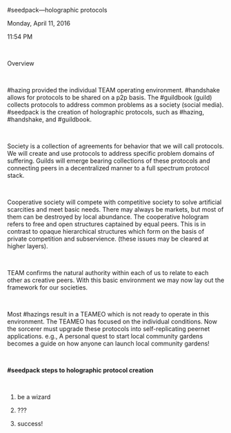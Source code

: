 \#seedpack—holographic protocols

Monday, April 11, 2016

11:54 PM

 

Overview

 

\#hazing provided the individual TEAM operating environment. \#handshake allows for protocols to be shared on a p2p basis. The \#guildbook (guild) collects protocols to address common problems as a society (social media). \#seedpack is the creation of holographic protocols, such as \#hazing, \#handshake, and \#guildbook.

 

Society is a collection of agreements for behavior that we will call protocols. We will create and use protocols to address specific problem domains of suffering. Guilds will emerge bearing collections of these protocols and connecting peers in a decentralized manner to a full spectrum protocol stack.

 

Cooperative society will compete with competitive society to solve artificial scarcities and meet basic needs. There may always be markets, but most of them can be destroyed by local abundance. The cooperative hologram refers to free and open structures captained by equal peers. This is in contrast to opaque hierarchical structures which form on the basis of private competition and subservience. (these issues may be cleared at higher layers).

 

TEAM confirms the natural authority within each of us to relate to each other as creative peers. With this basic environment we may now lay out the framework for our societies.

 

Most \#hazings result in a TEAMEO which is not ready to operate in this environment. The TEAMEO has focused on the individual conditions. Now the sorcerer must upgrade these protocols into self-replicating peernet applications. e.g., A personal quest to start local community gardens becomes a guide on how anyone can launch local community gardens!

 

**\#seedpack steps to holographic protocol creation**

 

1.  be a wizard

2.  ???

3.  success!

 

